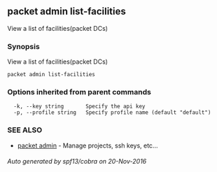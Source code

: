 ## packet admin list-facilities

View a list of facilities(packet DCs)

### Synopsis


View a list of facilities(packet DCs)

```
packet admin list-facilities
```

### Options inherited from parent commands

```
  -k, --key string       Specify the api key
  -p, --profile string   Specify profile name (default "default")
```

### SEE ALSO
* [packet admin](packet_admin.md)	 - Manage projects, ssh keys, etc...

###### Auto generated by spf13/cobra on 20-Nov-2016
